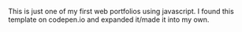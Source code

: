 This is just one of my first web portfolios using javascript. I found this template on codepen.io and expanded it/made it into my own.
